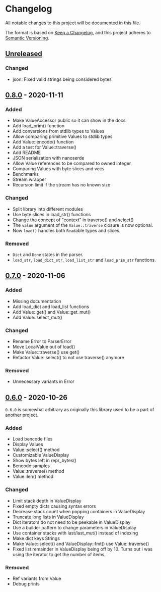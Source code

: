 # Changelog

All notable changes to this project will be documented in this file.

The format is based on [Keep a Changelog](https://keepachangelog.com/en/1.0.0/),
and this project adheres to [Semantic Versioning](https://semver.org/spec/v2.0.0.html).

## [Unreleased]

### Changed

- json: Fixed valid strings being considered bytes

## [0.8.0] - 2020-11-11

### Added

- Make ValueAccessor public so it can show in the docs
- Add load_prim() function
- Add conversions from stdlib types to Values
- Allow comparing primitive Values to stdlib types
- Add Value::encode() function
- Add a test for Value::traverse()
- Add README
- JSON serialization with nanoserde
- Allow Value references to be compared to owned integer
- Comparing Values with byte slices and vecs
- Benchmarks
- Stream wrapper
- Recursion limit if the stream has no known size

### Changed

- Split library into different modules
- Use byte slices in load_str() functions
- Change the concept of "context" in traverse() and select()
- The `value` argument of the `Value::traverse` closure is now optional.
- Now `load()` handles both `Read`able types and slices.

### Removed

- `Dict` and `Done` states in the parser.
- `load_str`, `load_dict_str`, `load_list_str` and `load_prim_str` functions.

## [0.7.0] - 2020-11-06

### Added

- Missing documentation
- Add load_dict and load_list functions
- Add Value::get() and Value::get_mut()
- Add Value::select_mut()

### Changed

- Rename Error to ParserError
- Move LocalValue out of load()
- Make Value::traverse() use get()
- Refactor Value::select() to not use traverse() anymore

### Removed

- Unnecessary variants in Error

## [0.6.0] - 2020-10-26

`0.6.0` is somewhat arbitrary as originally this library used to be a part of another project.

### Added

- Load bencode files
- Display Values
- Value::select() method
- Customizable ValueDisplay
- Show bytes left in repr_bytes()
- Bencode samples
- Value::traverse() method
- Value::len() method

### Changed

- Limit stack depth in ValueDisplay
- Fixed empty dicts causing syntax errors
- Decrease stack count when popping containers in ValueDisplay
- Truncate long lists in ValueDisplay
- Dict iterators do not need to be peekable in ValueDisplay
- Use a builder pattern to change parameters in ValueDisplay
- Use container stacks with last/last_mut() instead of indexing
- Make dict keys Strings
- Make Value::select() and ValueDisplay::fmt() use Value::traverse()
- Fixed list remainder in ValueDisplay being off by 10. Turns out I was using the iterator to get the number of items.

### Removed

- Ref variants from Value
- Debug prints

[Unreleased]: https://github.com/manokara/bencode-rs/compare/v0.8.0...HEAD
[0.8.0]: https://github.com/manokara/bencode-rs/compare/v0.7.0...v0.8.0
[0.7.0]: https://github.com/manokara/bencode-rs/compare/v0.6.0...v0.7.0
[0.6.0]: https://github.com/manokara/bencode-rs/releases/tag/v0.6.0
